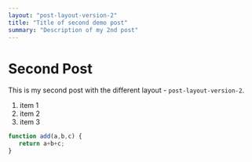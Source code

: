 ```yaml
---
layout: "post-layout-version-2"
title: "Title of second demo post"
summary: "Description of my 2nd post"
---
```


# Second Post

This is my second post with the different layout - `post-layout-version-2`.

  1. item 1
  2. item 2
  3. item 3

```javascript
function add(a,b,c) {
   return a+b+c;
}
```




